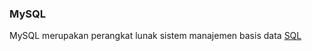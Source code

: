 ### MySQL

MySQL merupakan perangkat lunak sistem manajemen basis data [SQL](https://id.wikipedia.org/wiki/SQL)